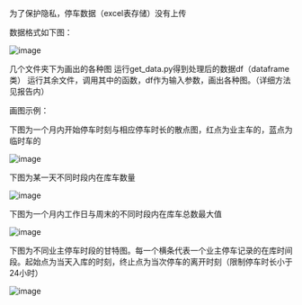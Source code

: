 为了保护隐私，停车数据（excel表存储）没有上传

数据格式如下图：

![image](https://user-images.githubusercontent.com/69345371/120926829-05c37880-c711-11eb-97fa-2972875ea8d4.png)


几个文件夹下为画出的各种图
运行get_data.py得到处理后的数据df（dataframe类）
运行其余文件，调用其中的函数，df作为输入参数，画出各种图。（详细方法见报告内）

画图示例：

下图为一个月内开始停车时刻与相应停车时长的散点图，红点为业主车的，蓝点为临时车的

![image](https://user-images.githubusercontent.com/69345371/120926943-9dc16200-c711-11eb-9ac0-53150f91c857.png)

下图为某一天不同时段内在库车数量

![image](https://user-images.githubusercontent.com/69345371/120927113-4e2f6600-c712-11eb-917a-ef3149d93861.png)

下图为一个月内工作日与周末的不同时段内在库车总数最大值

![image](https://user-images.githubusercontent.com/69345371/120927144-6606ea00-c712-11eb-955e-5810fe85714f.png)

下图为不同业主停车时段的甘特图。每一个横条代表一个业主停车记录的在库时间段。起始点为当天入库的时刻，终止点为当次停车的离开时刻（限制停车时长小于24小时）

![image](https://user-images.githubusercontent.com/69345371/120927181-8c2c8a00-c712-11eb-97fe-391cd4d044eb.png)
